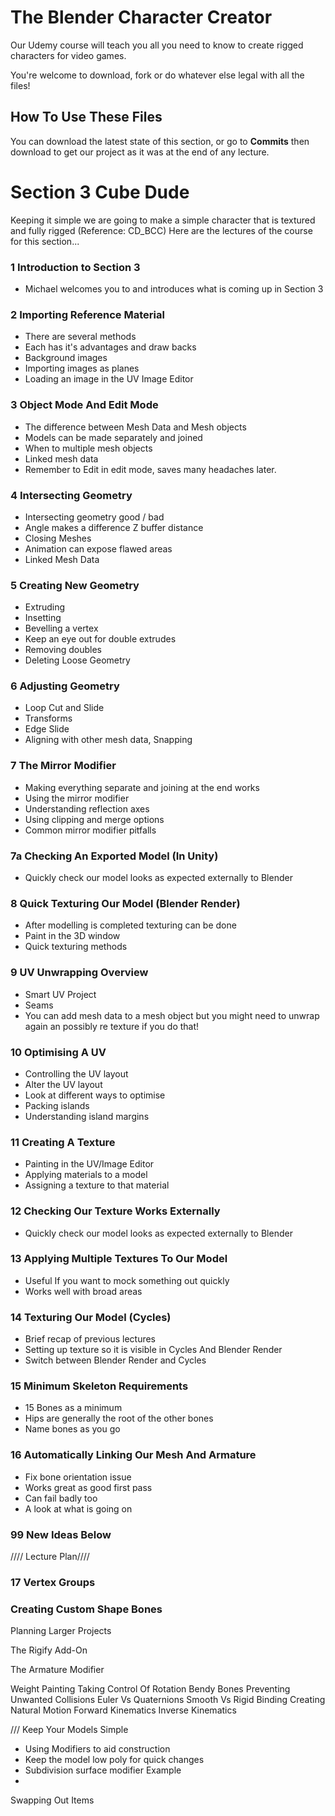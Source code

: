
# The Blender Character Creator
Our Udemy course will teach you all you need to know to create rigged characters for video games.

You're welcome to download, fork or do whatever else legal with all the files!

## How To Use These Files
You can download the latest state of this section, or go to **Commits** then download to get our project as it was at the end of any lecture.

# Section 3 Cube Dude
Keeping it simple we are going to make a simple character that is textured and fully rigged (Reference: CD_BCC)
Here are the lectures of the course for this section...

### 1 Introduction to Section 3
+ Michael welcomes you to and introduces what is coming up in Section 3

### 2 Importing Reference Material
+ There are several methods
+ Each has it's advantages and draw backs
+ Background images
+ Importing images as planes
+ Loading an image in the UV Image Editor

### 3 Object Mode And Edit Mode
+ The difference between Mesh Data and Mesh objects
+ Models can be made separately and joined
+ When to multiple mesh objects
+ Linked mesh data
+ Remember to Edit in edit mode, saves many headaches later.

### 4 Intersecting Geometry
+ Intersecting geometry good / bad
+ Angle makes a difference Z buffer distance
+ Closing Meshes
+ Animation can expose flawed areas
+ Linked Mesh Data

### 5 Creating New Geometry
+ Extruding
+ Insetting
+ Bevelling a vertex
+ Keep an eye out for double extrudes
+ Removing doubles
+ Deleting Loose Geometry

### 6 Adjusting Geometry
+ Loop Cut and Slide
+ Transforms
+ Edge Slide
+ Aligning with other mesh data, Snapping

### 7 The Mirror Modifier
+ Making everything separate and joining at the end works
+ Using the mirror modifier
+ Understanding reflection axes
+ Using clipping and merge options
+ Common mirror modifier pitfalls

### 7a Checking An Exported Model (In Unity)
+ Quickly check our model looks as expected externally to Blender

### 8 Quick Texturing Our Model (Blender Render)
+ After modelling is completed texturing can be done
+ Paint in the 3D window
+ Quick texturing methods

### 9 UV Unwrapping Overview
+ Smart UV Project
+ Seams
+ You can add mesh data to a mesh object but you might need to unwrap again an possibly re texture if you do that!

### 10 Optimising A UV
+ Controlling the UV layout
+ Alter the UV layout
+ Look at different ways to optimise
+ Packing islands
+ Understanding island margins

### 11 Creating A Texture
+ Painting in the UV/Image Editor
+ Applying materials to a model
+ Assigning a texture to that material

### 12 Checking Our Texture Works Externally
+ Quickly check our model looks as expected externally to Blender

### 13 Applying Multiple Textures To Our Model
+ Useful If you want to mock something out quickly
+ Works well with broad areas

### 14 Texturing Our Model (Cycles)
+ Brief recap of previous lectures
+ Setting up texture so it is visible in Cycles And Blender Render
+ Switch between Blender Render and Cycles

### 15 Minimum Skeleton Requirements
+ 15 Bones as a minimum
+ Hips are generally the root of the other bones
+ Name bones as you go

### 16 Automatically Linking Our Mesh And Armature
+ Fix bone orientation issue
+ Works great as good first pass
+ Can fail badly too
+ A look at what is going on

### 99 New Ideas Below
//// Lecture Plan////



### 17 Vertex Groups

### Creating Custom Shape Bones


Planning Larger Projects

The Rigify Add-On

The Armature Modifier

Weight Painting
Taking Control Of Rotation
Bendy Bones
Preventing Unwanted Collisions
Euler Vs Quaternions
Smooth Vs Rigid Binding
Creating Natural Motion
Forward Kinematics
Inverse Kinematics

///
Keep Your Models Simple
+ Using Modifiers to aid construction
+ Keep the model low poly for quick changes
+ Subdivision surface modifier Example
+

Swapping Out Items
